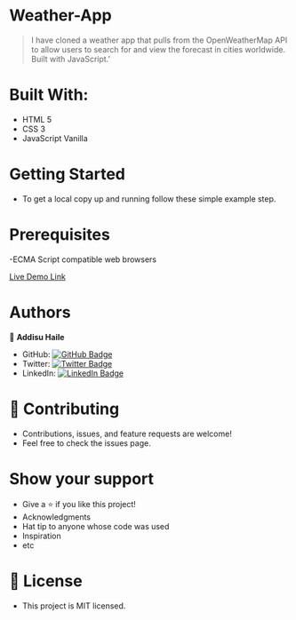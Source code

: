 # Weather-App

> I have cloned a weather app that pulls from the OpenWeatherMap API to allow users to search for and view the forecast in cities worldwide. Built with JavaScript.'

# Built With:

- HTML 5
- CSS 3
- JavaScript Vanilla

# Getting Started

- To get a local copy up and running follow these simple example step.

# Prerequisites

-ECMA Script compatible web browsers

[Live Demo Link](https://weather-addisu.netlify.app/)

# Authors

👤 **Addisu Haile**

- GitHub: [![GitHub Badge](https://img.shields.io/badge/-Addisu87-white?logo=GitHub&logoColor=181717&style=plastic)](https://github.com/Addisu87)
- Twitter: [![Twitter Badge](https://img.shields.io/badge/-AddisuTedla-white?logo=Twitter&logoColor=1DA1F2&style=plastic)](https://twitter.com/AddisuTedla)
- LinkedIn: [![LinkedIn Badge](https://img.shields.io/badge/-addisu_tedla-white?logo=LinkedIn&logoColor=1DA1F2&style=plastic)](https://linkedin.com/in/addisu-tedla/)

# 🤝 Contributing

- Contributions, issues, and feature requests are welcome!
- Feel free to check the issues page.

# Show your support

- Give a ⭐️ if you like this project!
- Acknowledgments
- Hat tip to anyone whose code was used
- Inspiration
- etc

# 📝 License

- This project is MIT licensed.
